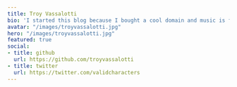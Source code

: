 ```yaml
---
title: Troy Vassalotti
bio: 'I started this blog because I bought a cool domain and music is fun to share.'
avatar: "/images/troyvassalotti.jpg"
hero: "/images/troyvassalotti.jpg"
featured: true
social:
- title: github
  url: https://github.com/troyvassalotti
- title: twitter
  url: https://twitter.com/validcharacters
---
```

